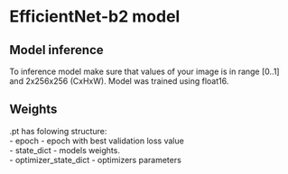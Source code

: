 # EfficientNet-b2 model

## Model inference

To inference model make sure that values of your image is in range [0..1] and 2x256x256 (CxHxW). Model was trained using float16.

## Weights

.pt has folowing structure:\
	- epoch - epoch with best validation loss value\
	- state_dict - models weights.\
	- optimizer_state_dict - optimizers parameters
